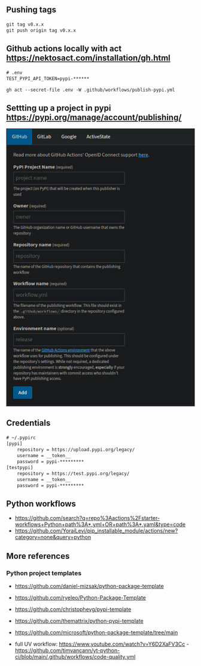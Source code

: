 ## Pushing tags
```
git tag v0.x.x  
git push origin tag v0.x.x
```

## Github actions locally with act https://nektosact.com/installation/gh.html
```
# .env
TEST_PYPI_API_TOKEN=pypi-******
```
```
gh act --secret-file .env -W .github/workflows/publish-pypi.yml
```
## Settting up a project in pypi https://pypi.org/manage/account/publishing/
![](pypi_publishing_configuration_dark_theme.png)

## Credentials
```
# ~/.pypirc
[pypi]
    repository = https://upload.pypi.org/legacy/
    username = __token__
    password = pypi-*********
[testpypi]
    repository = https://test.pypi.org/legacy/
    username = __token__
    password = pypi-*********
```

## Python workflows
* https://github.com/search?q=repo%3Aactions%2Fstarter-workflows+Python+path%3A*.yml+OR+path%3A*.yaml&type=code  
* https://github.com/YoraiLevi/pip_installable_module/actions/new?category=none&query=python  

## More references
### Python project templates
* https://github.com/daniel-mizsak/python-package-template  
* https://github.com/ryeleo/Python-Package-Template  
* https://github.com/christophevg/pypi-template  
* https://github.com/themattrix/python-pypi-template  
* https://github.com/microsoft/python-package-template/tree/main  

* full UV workflow: https://www.youtube.com/watch?v=Y6D2XaFV3Cc - https://github.com/timvancann/yt-python-ci/blob/main/.github/workflows/code-quality.yml